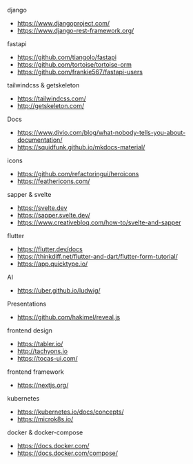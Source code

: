 django

- https://www.djangoproject.com/
- https://www.django-rest-framework.org/

fastapi

- https://github.com/tiangolo/fastapi
- https://github.com/tortoise/tortoise-orm
- https://github.com/frankie567/fastapi-users

tailwindcss & getskeleton

- https://tailwindcss.com/
- http://getskeleton.com/

Docs

- https://www.divio.com/blog/what-nobody-tells-you-about-documentation/
- https://squidfunk.github.io/mkdocs-material/

icons

- https://github.com/refactoringui/heroicons
- https://feathericons.com/

sapper & svelte

- https://svelte.dev
- https://sapper.svelte.dev/
- https://www.creativebloq.com/how-to/svelte-and-sapper

flutter

- https://flutter.dev/docs
- https://thinkdiff.net/flutter-and-dart/flutter-form-tutorial/
- https://app.quicktype.io/

AI

- https://uber.github.io/ludwig/

Presentations

- https://github.com/hakimel/reveal.js

frontend design

- https://tabler.io/
- http://tachyons.io
- https://tocas-ui.com/

frontend framework

- https://nextjs.org/

kubernetes

- https://kubernetes.io/docs/concepts/
- https://microk8s.io/

docker & docker-compose

- https://docs.docker.com/
- https://docs.docker.com/compose/


